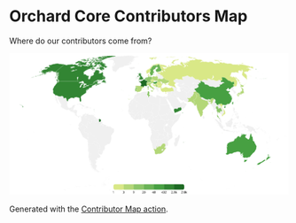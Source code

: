 # Orchard Core Contributors Map

Where do our contributors come from?

![Orchard Core Contributors Map](images/contributors-map.svg)

Generated with the [Contributor Map action](https://github.com/tunaitis/contributor-map).